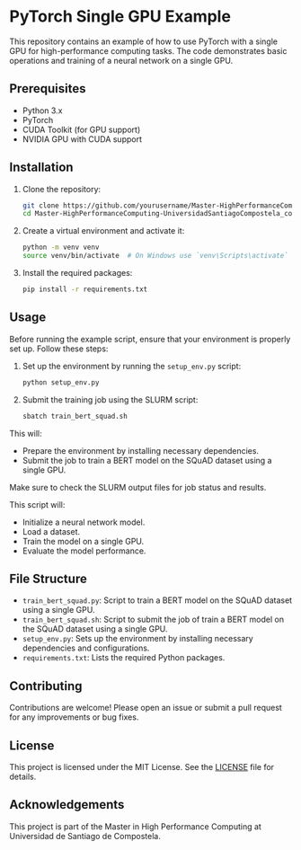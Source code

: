 # PyTorch Single GPU Example

This repository contains an example of how to use PyTorch with a single GPU for high-performance computing tasks. The code demonstrates basic operations and training of a neural network on a single GPU.

## Prerequisites

- Python 3.x
- PyTorch
- CUDA Toolkit (for GPU support)
- NVIDIA GPU with CUDA support

## Installation

1. Clone the repository:
    ```bash
    git clone https://github.com/yourusername/Master-HighPerformanceComputing-UniversidadSantiagoCompostela_code_cuda-mpi-omp.git
    cd Master-HighPerformanceComputing-UniversidadSantiagoCompostela_code_cuda-mpi-omp/hpc_tools/pytorch_singleGPU


2. Create a virtual environment and activate it:
    ```bash
    python -m venv venv
    source venv/bin/activate  # On Windows use `venv\Scripts\activate`
    ```

3. Install the required packages:
    ```bash
    pip install -r requirements.txt
    ```

## Usage
Before running the example script, ensure that your environment is properly set up. Follow these steps:

1. Set up the environment by running the `setup_env.py` script:
    ```bash
    python setup_env.py
    ```

2. Submit the training job using the SLURM script:
    ```bash
    sbatch train_bert_squad.sh
    ```

This will:
- Prepare the environment by installing necessary dependencies.
- Submit the job to train a BERT model on the SQuAD dataset using a single GPU.

Make sure to check the SLURM output files for job status and results.


This script will:
- Initialize a neural network model.
- Load a dataset.
- Train the model on a single GPU.
- Evaluate the model performance.

## File Structure

- `train_bert_squad.py`: Script to train a BERT model on the SQuAD dataset using a single GPU.
- `train_bert_squad.sh`: Script to submit the job of train a BERT model on the SQuAD dataset using a single GPU.
- `setup_env.py`: Sets up the environment by installing necessary dependencies and configurations.
- `requirements.txt`: Lists the required Python packages.

## Contributing

Contributions are welcome! Please open an issue or submit a pull request for any improvements or bug fixes.

## License

This project is licensed under the MIT License. See the [LICENSE](LICENSE) file for details.

## Acknowledgements

This project is part of the Master in High Performance Computing at Universidad de Santiago de Compostela.
